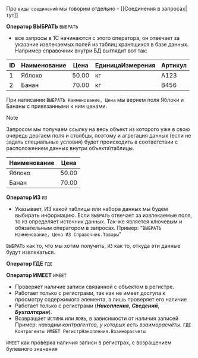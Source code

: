 Про `виды соединений` мы говорим отдельно - [[Соединения в запросах|тут]]

**Оператор ВЫБРАТЬ**
`ВЫБРАТЬ`
   - все запросы в 1С начинаются с этого оператора, он отвечает за указание извлекаемых полей из таблиц хранящихся в базе данных.  Например справочник внутри БД выглядит вот так:

| ID  | Наименование | Цена  | ЕдиницаИзмерения | Артикул |
| --- | ------------ | ----- | ---------------- | ------- |
| 1   | Яблоко       | 50.00 | кг               | A123    |
| 2   | Банан        | 70.00 | кг               | B456    |
  
При написании `ВЫБРАТЬ Наименование, Цена` мы вернем поля Яблоки и Бананы с привязанными к ним ценами. 

> [!NOTE]
> Запросом мы получаем ссылку на весь объект из которого уже в свою очередь дергаем поля и столбцы, поэтому и агрегация данных (если не задать специальные условия) будет происходить в соответствии с расположением данных внутри объекта\таблицы.

| Наименование | Цена  |
| ------------ | ----- |
| Яблоко       | 50.00 |
| Банан        | 70.00 |

**Оператор ИЗ**
`ИЗ` 
- Указывает, ИЗ какой таблицы или набора данных мы будем выбирать информацию. Если `ВЫБРАТЬ` отвечает за извлекаемые поля, то `ИЗ` определяет источник данных. Так-же является ключевым и обязательным оператором в запросах.
Пример:
"`ВЫБРАТЬ Наименование, Цена ИЗ Справочник.Товары`"

`ВЫБРАТЬ` как то, что мы хотим получить, `ИЗ` как то, откуда эти данные будут извлекаться.


**Оператор ГДЕ**
`ГДЕ`



**Оператор ИМЕЕТ**
 `ИМЕЕТ`
 - Проверяет наличие записи связанной с объектом в регистре. 
 - Работает только с регистрами, так как не имеет доступа к просмотру содержимого элемента, а лишь проверяет его наличие
 - Работает только с регистрами (***Накопления***, ***Сведений***, ***Бухгалтерии***).
 - Возвращает `ИСТИНА` или `ЛОЖЬ`, в зависимости от наличия записей
Пример: *находим контрагентов, у которых есть взаиморасчёты.*
`ГДЕ`
  `Контрагенты ИМЕЕТ РегистрНакопления.Взаиморасчеты`
  
`ИМЕЕТ` как проверка наличия записи в регистрах, с возращением булевного значения

